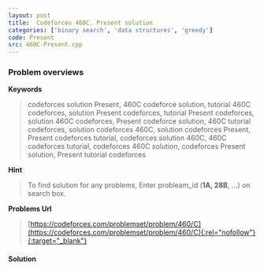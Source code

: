 ```yaml
---
layout: post
title:  Codeforces 460C. Present solution
categories: ['binary search', 'data structures', 'greedy']
code: Present
src: 460C-Present.cpp
---
```

### **Problem overviews**

**Keywords**
> codeforces solution Present, 460C codeforce solution, tutorial 460C codeforces, solution Present codeforces, tutorial Present codeforces, solution 460C codeforces, Present codeforce solution, 460C tutorial codeforces, solution codeforces 460C, solution codeforces Present, Present codeforces tutorial, codeforces solution 460C, 460C codeforces tutorial, codeforces 460C solution, codeforces Present solution, Present tutorial codeforces

**Hint**
> To find solution for any problems, Enter probleam_id (**1A, 28B**, ...) on search box. 

**Problems Url**
> [https://codeforces.com/problemset/problem/460/C](https://codeforces.com/problemset/problem/460/C){:rel="nofollow"}{:target="_blank"}

#### **Solution**



